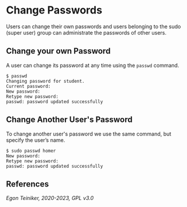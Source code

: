 # Change Passwords 

Users can change their own passwords and users belonging to the sudo (super user) group can administrate the passwords of other users.


## Change your own Password

A user can change its password at any time using the `passwd` command. 

```
$ passwd
Changing password for student.
Current password: 
New password: 
Retype new password: 
passwd: password updated successfully
```

## Change Another User's Password

To change another user's password we use the same command, but specify the user’s name.
```
$ sudo passwd homer
New password: 
Retype new password: 
passwd: password updated successfully
```

## References


*Egon Teiniker, 2020-2023, GPL v3.0* 